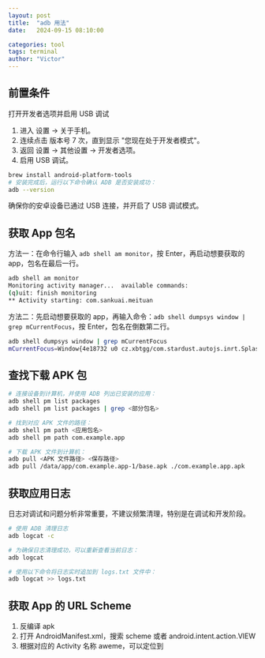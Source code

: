 ```yaml
---
layout: post
title:  "adb 用法"
date:   2024-09-15 08:10:00

categories: tool
tags: terminal
author: "Victor"
---
```


## 前置条件

打开开发者选项并启用 USB 调试

1. 进入 设置 -> 关于手机。
2. 连续点击 版本号 7 次，直到显示 "您现在处于开发者模式"。
3. 返回 设置 -> 其他设置 -> 开发者选项。
4. 启用 USB 调试。

```bash
brew install android-platform-tools
# 安装完成后，运行以下命令确认 ADB 是否安装成功：
adb --version
```

确保你的安卓设备已通过 USB 连接，并开启了 USB 调试模式。

## 获取 App 包名

方法一：在命令行输入 `adb shell am monitor`，按 Enter，再启动想要获取的 app，包名在最后一行。

```bash
adb shell am monitor
Monitoring activity manager...  available commands:
(q)uit: finish monitoring
** Activity starting: com.sankuai.meituan
```

方法二：先启动想要获取的 app，再输入命令：`adb shell dumpsys window | grep mCurrentFocus`，按 Enter，包名在倒数第二行。

```bash
adb shell dumpsys window | grep mCurrentFocus
mCurrentFocus=Window{4e18732 u0 cz.xbtgg/com.stardust.autojs.inrt.SplashActivity}
```


## 查找下载 APK 包

```bash
# 连接设备到计算机，并使用 ADB 列出已安装的应用：
adb shell pm list packages
adb shell pm list packages | grep <部分包名>

# 找到对应 APK 文件的路径：
adb shell pm path <应用包名>
adb shell pm path com.example.app

# 下载 APK 文件到计算机：
adb pull <APK 文件路径> <保存路径>
adb pull /data/app/com.example.app-1/base.apk ./com.example.app.apk
```

## 获取应用日志

日志对调试和问题分析非常重要，不建议频繁清理，特别是在调试和开发阶段。

```bash
# 使用 ADB 清理日志
adb logcat -c

# 为确保日志清理成功，可以重新查看当前日志：
adb logcat

# 使用以下命令将日志实时追加到 logs.txt 文件中：
adb logcat >> logs.txt
```

## 获取 App 的 URL Scheme

1. 反编译 apk
2. 打开 AndroidManifest.xml，搜索 scheme 或者 android.intent.action.VIEW
3. 根据对应的 Activity 名称 aweme，可以定位到
